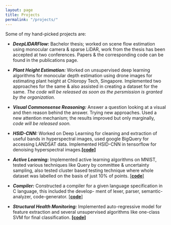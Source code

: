 ```yaml
---
layout: page
title: Projects
permalink: "/projects/"
---
```


Some of my hand-picked projects are:

- ***DeepLIDARFlow:*** Bachelor thesis; worked on scene flow estimation using monocular camera & sparse LiDAR, work from the thesis has been accepted at two conferences. Papers & the corresponding code can be found in the publications page.


- ***Plant Height Estimation:*** Worked on unsupervised deep learning algorithms for monocular depth estimation using drone
images for estimating plant height at Chloropy Tech, Singapore. Implemented two approaches for the same & also assisted in creating a dataset for the same. *The code will be released as soon as the persmission is granted by the organization.*


- ***Visual Commonsense Reasoning:*** Answer a question looking at a visual and then reason behind the answer. Trying new approaches. Used a new attention mechanism; the results improved but only marginally, *code will be released soon.*


- ***HSID-CNN:*** Worked on Deep Learning for cleaning and extraction of useful bands in hyperspectral images,
used google BigQuery for accessing LANDSAT data. Implemented HSID-CNN in tensorflow for denoising hyperspectral images.[**[code]**](https://github.com/rish-av/hsid-cnn)

- ***Active Learning:*** Implemented active learning algorithms on MNIST, tested various techniques like Query by committee & uncertainty sampling, also tested cluster based testing technique where whole dataset was labelled on the basis of just 10% of points. [[**code**]](https://github.com/rish-av/Machine-Learning-Assignments)


- ***Compiler:*** Constructed a compiler for a given language specification in C language, this included the develop-
ment of lexer, parser, semantic-analyzer, code-generator. [[**code**]](https://github.com/diveshuttam/CS-F363)


- ***Structural Health Monitoring:*** Implemented auto-regressive model for feature extraction and several unsupervised algorithms
like one-class SVM for final classification. [**[code]**](https://github.com/rish-av/shm_machineLearning)

